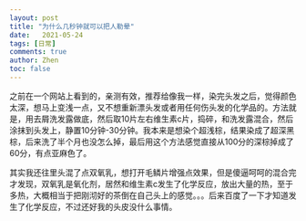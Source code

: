 ```yaml
---
layout: post
title: "为什么几秒钟就可以把人勒晕"
date:   2021-05-24
tags: [日常]
comments: true
author: Zhen
toc: false
---
```

之前在一个网站上看到的，亲测有效，推荐给像我一样，染完头发之后，觉得颜色太深，想马上变浅一点，又不想重新漂头发或者用任何伤头发的化学品的。方法就是，用去屑洗发露做底，然后取10片左右维生素c片，捣碎，和洗发露混合，然后涂抹到头发上，静置10分钟-30分钟。我本来是想染个超浅棕，结果染成了超深黑棕，后来洗了半个月也没怎么掉，最后用这个方法感觉直接从100分的深棕掉成了60分，有点亚麻色了。

其实我还往里头混了点双氧乳，想打开毛鳞片增强点效果，但是傻逼呵呵的混合完才发现，双氧乳是氧化剂，居然和维生素c发生了化学反应，放出大量的热，至于多热，大概相当于把刚沏好的茶倒在自己头上的感觉。。。后来百度了一下才知道发生了化学反应，不过还好我的头皮没什么事情。
<!--stackedit_data:
eyJoaXN0b3J5IjpbMzI3ODY5NzM0XX0=
-->
